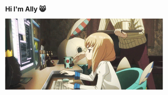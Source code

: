 
## Hi I'm Ally :smile_cat:

![atukeee](https://github.com/atukeee/atukeee/blob/main/ezgif.com-gif-maker.gif)
